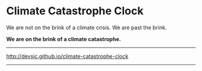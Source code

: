 # Climate Catastrophe Clock

We are not on the brink of a climate crisis. We are past the brink.

**We are on the brink of a climate catastrophe.**

---

http://devsjc.github.io/climate-catastrophe-clock

---